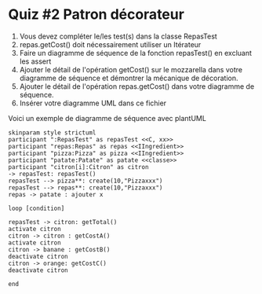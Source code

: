 # Quiz #2 Patron décorateur
1. Vous devez compléter le/les test(s) dans la classe RepasTest
1. repas.getCost() doit nécessairement utiliser un Itérateur 
2. Faire un diagramme de séquence de la fonction repasTest() en excluant les assert
3. Ajouter le détail de l'opération getCost() sur le mozzarella dans votre diagramme de séquence et démontrer la mécanique de décoration.
4. Ajouter le détail de l'opération repas.getCost() dans votre diagramme de séquence.
5. Insérer votre diagramme UML dans ce fichier

  
Voici un exemple de diagramme de séquence avec plantUML

```plantuml
skinparam style strictuml
participant ":RepasTest" as repasTest <<C, xx>>
participant "repas:Repas" as repas <<IIngredient>>
participant "pizza:Pizza" as pizza <<IIngredient>>
participant "patate:Patate" as patate <<classe>>
participant "citron[i]:Citron" as citron
-> repasTest: repasTest()
repasTest --> pizza**: create(10,"Pizzaxxx")
repasTest --> repas**: create(10,"Pizzaxxx")
repas -> patate : ajouter x

loop [condition]

repasTest -> citron: getTotal()
activate citron
citron -> citron : getCostA()
activate citron
citron -> banane : getCostB()
deactivate citron
citron -> orange: getCostC()
deactivate citron

end


```